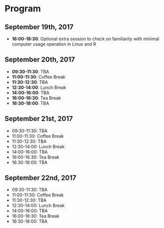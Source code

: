 # Program

## September 19th, 2017
* **16:00-18:30**: Optional extra session to check on familiarity with minimal computer usage operation in Linux and R

## September 20th, 2017
* **09:30-11:30**: TBA
* **11:00-11:30**: Coffee Break
* **11:30-12:30**: TBA
* **12:30-14:00**: Lunch Break
* **14:00-16:00**: TBA
* **16:00-16:30**: Tea Break
* **16:30-18:00**: TBA

## September 21st, 2017
* 09:30-11:30: TBA
* 11:00-11:30: Coffee Break
* 11:30-12:30: TBA
* 12:30-14:00: Lunch Break
* 14:00-16:00: TBA
* 16:00-16:30: Tea Break
* 16:30-18:00: TBA

## September 22nd, 2017
* 09:30-11:30: TBA
* 11:00-11:30: Coffee Break
* 11:30-12:30: TBA
* 12:30-14:00: Lunch Break
* 14:00-16:00: TBA
* 16:00-16:30: Tea Break
* 16:30-18:00: TBA
